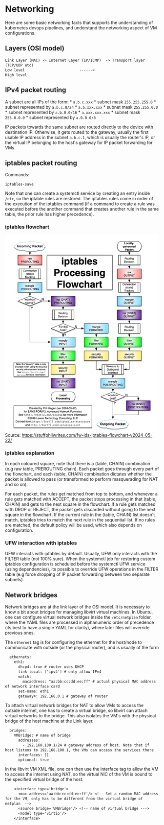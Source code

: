 # Networking

Here are some basic networking facts that supports the understanding of kubernetes devops pipelines, and understand the networking aspect of VM configurations.

## Layers (OSI model)

```
Link Layer (MAC) -> Internet Layer (IP/ICMP)  -> Transport layer (TCP/UDP etc)
Low level                         ------>                           High level
```

##  IPv4 packet routing
A subnet are all IPs of the form:
    * `a.b.c.xxx`
        * subnet mask `255.255.255.0`
        * subnet represented by `a.b.c.0/24`
    * `a.b.xxx.xxx`
        * subnet mask `255.255.0.0`
        * subnet represented by `a.b.0.0/16`
    * `a.xxx.xxx.xxx`
        * subnet mask `255.0.0.0`
        * subnet represented by `a.0.0.0/8`

IP packets towards the same subnet are routed directly to the device with destination IP. Otherwise, it gets routed to the gateway, usually the first usable IP address in the subnet `a.b.c.1`, which is usually the router's IP, or the virtual IP belonging to the host's gateway for IP packet forwarding for VMs.

## iptables packet routing

Commands:
```
iptables-save
```

Note that one can create a systemctl service by creating an entry inside `/etc`, so the iptable rules are restored. The iptables rules come in order of the execution of the iptables command (if a command to create a rule was executed before the another command that creates another rule in the same table, the prior rule has higher precedence).

### iptables flowchart
![](iptables_chart.png)
Source: https://stuffphilwrites.com/fw-ids-iptables-flowchart-v2024-05-22/

### iptables explanation
In each coloured square, note that there is a (table, CHAIN) combination (e.g raw table, PREROUTING chain). Each packet goes through every part of the flowchart, and each (table, CHAIN) combination dictates whether the packet is allowed to pass (or transformed to perform masquerading for NAT and so on). 

For each packet, the rules get matched from top to bottom, and whenever a rule gets matched with ACCEPT, the packet stops processing in that (table, CHAIN) and gets to the next square in the flowchart. If a rule gets matched with DROP or REJECT, the packet gets discarded without going to the next square in the flowchart. If the current rule in the (table, CHAIN) list doesn't match, iptables tries to match the next rule in the sequential list. If no rules are matched, the default policy will be used, which also depends on configuration.

### UFW interaction with iptables
UFW interacts with iptables by default. Usually, UFW only interacts with the FILTER table (not 100% sure). When the systemctl job for restoring custom iptables configuration is scheduled before the systemctl UFW service (using dependencies), its possible to override UFW operations in the FILTER table (e.g force dropping of IP packet forwarding between two separate subnets).

## Network bridges
Network bridges are at the link layer of the OSI model. It is necessary to know a bit about bridges for managing libvirt virtual machines. In Ubuntu, one can configure virtual network bridges inside the `/etc/netplan` folder, where the YAML files are processed in alphanumeric order of precedence (its best to have a single YAML for clarity), where later files will override previous ones. 

The `ethernet` tag is for configuring the ethernet for the host/node to communicate with outside (or the physical router), and is usually of the form
```
  ethernets:
    eth1:
      dhcp4: true # router uses DHCP
      link-local: ['ipv4'] # only allow IPv4
      match:
        macaddress: "aa:bb:cc:dd:ee:ff" # actual physical MAC address of network interface card
      set-name: eth1
      gateway4: 192.168.0.1 # gateway of router
```

To attach virtual network bridges for NAT to allow VMs to access the outside internet, one has to create a virtual bridge, so libvirt can attach virtual networks to the bridge. This also isolates the VM's with the physical bridge of the host machine at the Link layer.

```
  bridges:
    VMBridge: # name of bridge
      addresses:
        - 192.168.100.1/24 # gateway address of host. Note that if host listens to 192.168.100.1, the VMs can access the services there
      interfaces: []
      optional: true
```

In the libvirt VM XML file, one can then use the interface tag to allow the VM to access the internet using NAT, so the virtual NIC of the VM is bound to the specified virtual bridge of the host.
```
    <interface type='bridge'>
      <mac address='aa:bb:cc:dd:ee:ff'/> <!-- Set a random MAC address for the VM, only has to be different from the virtual bridge of netplan  -->
      <source bridge='VMBridge'/> <!-- name of virtual bridge --->
      <model type='virtio'/>
    </interface>
```